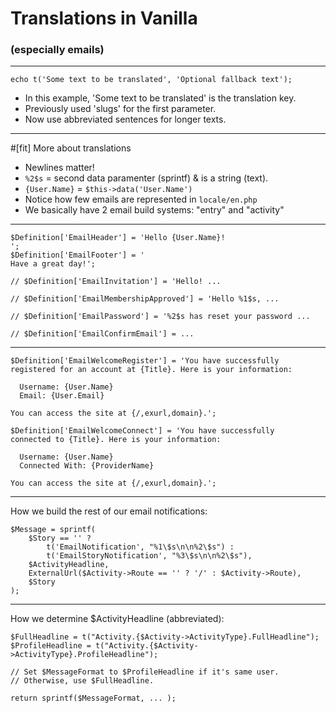 # Translations in Vanilla

### (especially emails)

---

`echo t('Some text to be translated', 'Optional fallback text');`

* In this example, 'Some text to be translated' is the translation key.
* Previously used 'slugs' for the first parameter.
* Now use abbreviated sentences for longer texts.

---

#[fit] More about translations

* Newlines matter!
* `%2$s` = second data paramenter (sprintf) & is a string (text).
* `{User.Name}` = `$this->data('User.Name')`
* Notice how few emails are represented in `locale/en.php`
* We basically have 2 email build systems: "entry" and "activity"

--- 

```
$Definition['EmailHeader'] = 'Hello {User.Name}!
';
$Definition['EmailFooter'] = '
Have a great day!';

// $Definition['EmailInvitation'] = 'Hello! ...

// $Definition['EmailMembershipApproved'] = 'Hello %1$s, ...

// $Definition['EmailPassword'] = '%2$s has reset your password ...

// $Definition['EmailConfirmEmail'] = ...
```
---

```
$Definition['EmailWelcomeRegister'] = 'You have successfully
registered for an account at {Title}. Here is your information:

  Username: {User.Name}
  Email: {User.Email}

You can access the site at {/,exurl,domain}.';

$Definition['EmailWelcomeConnect'] = 'You have successfully 
connected to {Title}. Here is your information:

  Username: {User.Name}
  Connected With: {ProviderName}

You can access the site at {/,exurl,domain}.';
```

---
How we build the rest of our email notifications:

```
$Message = sprintf(
    $Story == '' ? 
        t('EmailNotification', "%1\$s\n\n%2\$s") :
        t('EmailStoryNotification', "%3\$s\n\n%2\$s"),
    $ActivityHeadline,
    ExternalUrl($Activity->Route == '' ? '/' : $Activity->Route),
    $Story
);
```
---
How we determine $ActivityHeadline (abbreviated):

```
$FullHeadline = t("Activity.{$Activity->ActivityType}.FullHeadline");
$ProfileHeadline = t("Activity.{$Activity->ActivityType}.ProfileHeadline");

// Set $MessageFormat to $ProfileHeadline if it's same user.
// Otherwise, use $FullHeadline.

return sprintf($MessageFormat, ... );
``` 
